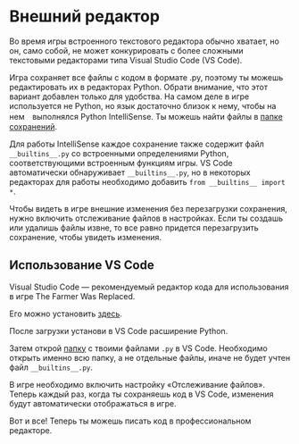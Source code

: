 # Внешний редактор
Во время игры встроенного текстового редактора обычно хватает, но он, само собой, не может конкурировать с более сложными текстовыми редакторами типа Visual Studio Code (VS Code).

Игра сохраняет все файлы с кодом в формате .py, поэтому ты можешь редактировать их в редакторах Python.
Обрати внимание, что этот вариант добавлен только для удобства. На самом деле в игре используется не Python, но язык достаточно близок к нему, чтобы на нем　выполнялся Python IntelliSense.
Ты можешь найти файлы в [папке сохранений](persistent_data_path/Saves).

Для работы IntelliSense каждое сохранение также содержит файл `__builtins__.py` со встроенными определениями Python, соответствующими встроенным функциям игры.
VS Code автоматически обнаруживает `__builtins__.py`, но в некоторых редакторах для работы необходимо добавить `from __builtins__ import *`.

Чтобы видеть в игре внешние изменения без перезагрузки сохранения, нужно включить отслеживание файлов в настройках. Если ты создашь или удалишь файлы извне, то все равно придется перезагрузить сохранение, чтобы увидеть изменения.

## Использование VS Code
Visual Studio Code — рекомендуемый редактор кода для использования в игре The Farmer Was Replaced.

Его можно установить [здесь](https://code.visualstudio.com/download).

После загрузки установи в VS Code расширение Python.

Затем открой [папку](persistent_data_path/Saves) с твоими файлами `.py` в VS Code. Необходимо открыть именно всю папку, а не отдельные файлы, иначе не будет учтен файл `__builtins__.py`.

В игре необходимо включить настройку «Отслеживание файлов». Теперь каждый раз, когда ты сохраняешь код в VS Code, изменения будут автоматически отображаться в игре.

Вот и все! Теперь ты можешь писать код в профессиональном редакторе.